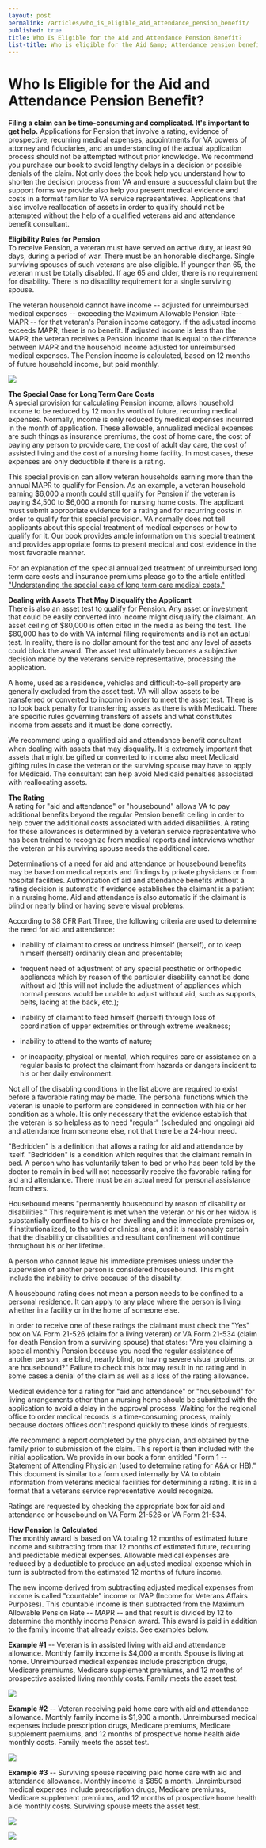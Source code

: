 ```yaml
---
layout: post
permalink: /articles/who_is_eligible_aid_attendance_pension_benefit/
published: true
title: Who Is Eligible for the Aid and Attendance Pension Benefit?
list-title: Who is eligible for the Aid &amp; Attendance pension benefit?
---
```


# Who Is Eligible for the Aid and Attendance Pension Benefit? #

**Filing a claim can be time-consuming and complicated. It's important to get help.**
Applications for Pension that involve a rating, evidence of prospective, recurring medical expenses, appointments for VA powers of attorney and fiduciaries, and an understanding of the actual application process should not be attempted without prior knowledge. We recommend you purchase our book to avoid lengthy delays in a decision or possible denials of the claim. Not only does the book help you understand how to shorten the decision process from VA and ensure a successful claim but the support forms we provide also help you present medical evidence and costs in a format familiar to VA service representatives. Applications that also involve reallocation of assets in order to qualify should not be attempted without the help of a qualified veterans aid and attendance benefit consultant.

**Eligibility Rules for Pension**  
To receive Pension, a veteran must have served on active duty, at least 90 days, during a period of war. There must be an honorable discharge. Single surviving spouses of such veterans are also eligible. If younger than 65, the veteran must be totally disabled. If age 65 and older, there is no requirement for disability. There is no disability requirement for a single surviving spouse.

The veteran household cannot have income -- adjusted for unreimbursed medical expenses -- exceeding the Maximum Allowable Pension Rate-- MAPR -- for that veteran's Pension income category. If the adjusted income exceeds MAPR, there is no benefit. If adjusted income is less than the MAPR, the veteran receives a Pension income that is equal to the difference between MAPR and the household income adjusted for unreimbursed medical expenses. The Pension income is calculated, based on 12 months of future household income, but paid monthly.

![](/assets/2013-11-02-Who-is-Eligible-Aid-and-Attendance-Pension-Benefit-image001.gif)

**The Special Case for Long Term Care Costs**  
A special provision for calculating Pension income, allows household income to be reduced by 12 months worth of future, recurring medical expenses. Normally, income is only reduced by medical expenses incurred in the month of application. These allowable, annualized medical expenses are such things as insurance premiums, the cost of home care, the cost of paying any person to provide care, the cost of adult day care, the cost of assisted living and the cost of a nursing home facility. In most cases, these expenses are only deductible if there is a rating.

This special provision can allow veteran households earning more than the annual MAPR to qualify for Pension. As an example, a veteran household earning $6,000 a month could still qualify for Pension if the veteran is paying $4,500 to $6,000 a month for nursing home costs. The applicant must submit appropriate evidence for a rating and for recurring costs in order to qualify for this special provision. VA normally does not tell applicants about this special treatment of medical expenses or how to qualify for it. Our book provides ample information on this special treatment and provides appropriate forms to present medical and cost evidence in the most favorable manner.

For an explanation of the special annualized treatment of unreimbursed long term care costs and insurance premiums please go to the article entitled ["Understanding the special case of long term care medical costs."](/articles/understanding_special_case_long_term_care.htm)

**Dealing with Assets That May Disqualify the Applicant**  
There is also an asset test to qualify for Pension. Any asset or investment that could be easily converted into income might disqualify the claimant. An asset ceiling of $80,000 is often cited in the media as being the test. The $80,000 has to do with VA internal filing requirements and is not an actual test. In reality, there is no dollar amount for the test and any level of assets could block the award. The asset test ultimately becomes a subjective decision made by the veterans service representative, processing the application.

A home, used as a residence, vehicles and difficult-to-sell property are generally excluded from the asset test. VA will allow assets to be transferred or converted to income in order to meet the asset test. There is no look back penalty for transferring assets as there is with Medicaid. There are specific rules governing transfers of assets and what constitutes income from assets and it must be done correctly.

We recommend using a qualified aid and attendance benefit consultant when dealing with assets that may disqualify. It is extremely important that assets that might be gifted or converted to income also meet Medicaid gifting rules in case the veteran or the surviving spouse may have to apply for Medicaid. The consultant can help avoid Medicaid penalties associated with reallocating assets.

**The Rating**  
A rating for "aid and attendance" or "housebound" allows VA to pay additional benefits beyond the regular Pension benefit ceiling in order to help cover the additional costs associated with added disabilities. A rating for these allowances is determined by a veteran service representative who has been trained to recognize from medical reports and interviews whether the veteran or his surviving spouse needs the additional care.

Determinations of a need for aid and attendance or housebound benefits may be based on medical reports and findings by private physicians or from hospital facilities. Authorization of aid and attendance benefits without a rating decision is automatic if evidence establishes the claimant is a patient in a nursing home. Aid and attendance is also automatic if the claimant is blind or nearly blind or having severe visual problems.

According to 38 CFR Part Three, the following criteria are used to determine the need for aid and attendance:

* inability of claimant to dress or undress himself (herself), or to keep himself (herself) ordinarily clean and presentable;

* frequent need of adjustment of any special prosthetic or orthopedic appliances which by reason of the particular disability cannot be done without aid (this will not include the adjustment of appliances which normal persons would be unable to adjust without aid, such as supports, belts, lacing at the back, etc.);

* inability of claimant to feed himself (herself) through loss of coordination of upper extremities or through extreme weakness;

* inability to attend to the wants of nature;

* or incapacity, physical or mental, which requires care or assistance on a regular basis to protect the claimant from hazards or dangers incident to his or her daily environment.

Not all of the disabling conditions in the list above are required to exist before a favorable rating may be made. The personal functions which the veteran is unable to perform are considered in connection with his or her condition as a whole. It is only necessary that the evidence establish that the veteran is so helpless as to need "regular" (scheduled and ongoing) aid and attendance from someone else, not that there be a 24-hour need.

"Bedridden" is a definition that allows a rating for aid and attendance by itself. "Bedridden" is a condition which requires that the claimant remain in bed. A person who has voluntarily taken to bed or who has been told by the doctor to remain in bed will not necessarily receive the favorable rating for aid and attendance. There must be an actual need for personal assistance from others.

Housebound means "permanently housebound by reason of disability or disabilities." This requirement is met when the veteran or his or her widow is substantially confined to his or her dwelling and the immediate premises or, if institutionalized, to the ward or clinical area, and it is reasonably certain that the disability or disabilities and resultant confinement will continue throughout his or her lifetime.

A person who cannot leave his immediate premises unless under the supervision of another person is considered housebound. This might include the inability to drive because of the disability.

A housebound rating does not mean a person needs to be confined to a personal residence. It can apply to any place where the person is living whether in a facility or in the home of someone else.

In order to receive one of these ratings the claimant must check the "Yes" box on VA Form 21-526 (claim for a living veteran) or VA Form 21-534 (claim for death Pension from a surviving spouse) that states: "Are you claiming a special monthly Pension because you need the regular assistance of another person, are blind, nearly blind, or having severe visual problems, or are housebound?" Failure to check this box may result in no rating and in some cases a denial of the claim as well as a loss of the rating allowance.

Medical evidence for a rating for "aid and attendance" or "housebound" for living arrangements other than a nursing home should be submitted with the application to avoid a delay in the approval process. Waiting for the regional office to order medical records is a time-consuming process, mainly because doctors offices don't respond quickly to these kinds of requests.

We recommend a report completed by the physician, and obtained by the family prior to submission of the claim. This report is then included with the initial application. We provide in our book a form entitled "Form 1 -- Statement of Attending Physician (used to determine rating for A&amp;A or HB)." This document is similar to a form used internally by VA to obtain information from veterans medical facilities for determining a rating. It is in a format that a veterans service representative would recognize.

Ratings are requested by checking the appropriate box for aid and attendance or housebound on VA Form 21-526 or VA Form 21-534.

**How Pension Is Calculated**  
The monthly award is based on VA totaling 12 months of estimated future income and subtracting from that 12 months of estimated future, recurring and predictable medical expenses. Allowable medical expenses are reduced by a deductible to produce an adjusted medical expense which in turn is subtracted from the estimated 12 months of future income.

The new income derived from subtracting adjusted medical expenses from income is called "countable" income or IVAP (Income for Veterans Affairs Purposes). This countable income is then subtracted from the Maximum Allowable Pension Rate -- MAPR -- and that result is divided by 12 to determine the monthly income Pension award. This award is paid in addition to the family income that already exists. See examples below.

**Example #1** -- Veteran is in assisted living with aid and attendance allowance. Monthly family income is $4,000 a month. Spouse is living at home. Unreimbursed medical expenses include prescription drugs, Medicare premiums, Medicare supplement premiums, and 12 months of prospective assisted living monthly costs. Family meets the asset test.

![](/assets/2013-11-02-Who-is-Eligible-Aid-and-Attendance-Pension-Benefit-image002.gif)

**Example #2** -- Veteran receiving paid home care with aid and attendance allowance. Monthly family income is $1,900 a month. Unreimbursed medical expenses include prescription drugs, Medicare premiums, Medicare supplement premiums, and 12 months of prospective home health aide monthly costs. Family meets the asset test.

![](/assets/2013-11-02-Who-is-Eligible-Aid-and-Attendance-Pension-Benefit-image003.gif)

**Example #3** -- Surviving spouse receiving paid home care with aid and attendance allowance. Monthly income is $850 a month. Unreimbursed medical expenses include prescription drugs, Medicare premiums, Medicare supplement premiums, and 12 months of prospective home health aide monthly costs. Surviving spouse meets the asset test.

![](/assets/2013-11-02-Who-is-Eligible-Aid-and-Attendance-Pension-Benefit-image003.gif)

![](/assets/pension_mapr.gif)